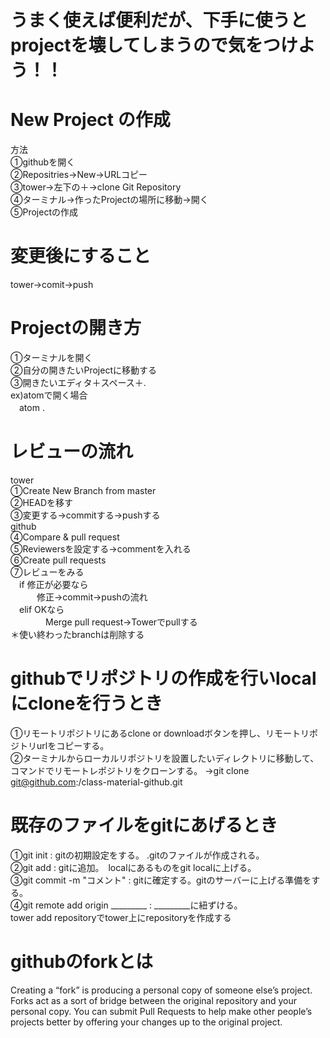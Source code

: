 # うまく使えば便利だが、下手に使うとprojectを壊してしまうので気をつけよう！！

# New Project の作成
方法  
①githubを開く  
②Repositries→New→URLコピー  
③tower→左下の＋→clone Git Repository  
④ターミナル→作ったProjectの場所に移動→開く  
⑤Projectの作成  

# 変更後にすること  
tower→comit→push  

# Projectの開き方  
①ターミナルを開く  
②自分の開きたいProjectに移動する  
③開きたいエディタ＋スペース＋.  
 ex)atomで開く場合  
 　atom .  

# レビューの流れ
tower  
①Create New Branch from master  
②HEADを移す  
③変更する→commitする→pushする  
github  
④Compare & pull request  
⑤Reviewersを設定する→commentを入れる  
⑥Create pull requests  
⑦レビューをみる  
　if 修正が必要なら  
　　　修正→commit→pushの流れ  
　elif OKなら  
　　　　Merge pull request→Towerでpullする  
＊使い終わったbranchは削除する   

# githubでリポジトリの作成を行いlocalにcloneを行うとき
①リモートリポジトリにあるclone or downloadボタンを押し、リモートリポジトリurlをコピーする。  
②ターミナルからローカルリポジトリを設置したいディレクトリに移動して、コマンドでリモートレポジトリをクローンする。  →git clone git@github.com:<account name>/class-material-github.git  

# 既存のファイルをgitにあげるとき  
①git init : gitの初期設定をする。 .gitのファイルが作成される。  
②git add : gitに追加。　localにあるものをgit localに上げる。  
③git commit -m "コメント" : gitに確定する。gitのサーバーに上げる準備をする。  
④git remote add origin _________ : _________に紐ずける。  
  tower
  add repositoryでtower上にrepositoryを作成する

# githubのforkとは
  Creating a “fork” is producing a personal copy of someone else’s project. Forks act as a sort of bridge between the original repository and your personal copy. You can submit Pull Requests to help make other people’s projects better by offering your changes up to the original project.

